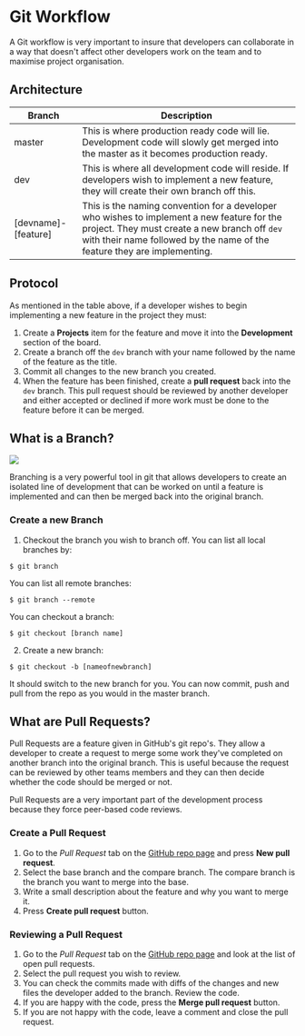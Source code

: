 # Git Workflow

A Git workflow is very important to insure that developers can collaborate in a way that doesn't affect other developers work on the team and to maximise project organisation.

## Architecture

| Branch | Description |
|--------|-------------|
| master | This is where production ready code will lie. Development code will slowly get merged into the master as it becomes production ready.
| dev    | This is where all development code will reside. If developers wish to implement a new feature, they will create their own branch off this. |
| [devname]-[feature] | This is the naming convention for a developer who wishes to implement a new feature for the project. They must create a new branch off `dev` with their name followed by the name of the feature they are implementing.

## Protocol

As mentioned in the table above, if a developer wishes to begin implementing a new feature in the project they must:

1. Create a **Projects** item for the feature and move it into the **Development** section of the board.
2. Create a branch off the `dev` branch with your name followed by the name of the feature as the title.
3. Commit all changes to the new branch you created.
4. When the feature has been finished, create a **pull request** back into the `dev` branch. This pull request should be reviewed by another developer and either accepted or declined if more work must be done to the feature before it can be merged.

## What is a Branch?

<img src="https://wac-cdn.atlassian.com/dam/jcr:746be214-eb99-462c-9319-04a4d2eeebfa/01.svg?cdnVersion=768">

Branching is a very powerful tool in git that allows developers to create an isolated line of development that can be worked on until a feature is implemented and can then be merged back into the original branch.

### Create a new Branch

1. Checkout the branch you wish to branch off. You can list all local branches by:

```
$ git branch
```

You can list all remote branches:

```
$ git branch --remote
```

You can checkout a branch:

```
$ git checkout [branch name]
```

2. Create a new branch:

```
$ git checkout -b [nameofnewbranch]
```

It should switch to the new branch for you. You can now commit, push and pull from the repo as you would in the master branch.

## What are Pull Requests?

Pull Requests are a feature given in GitHub's git repo's. They allow a developer to create a request to merge some work they've completed on another branch into the original branch. This is useful because the request can be reviewed by other teams members and they can then decide whether the code should be merged or not.

Pull Requests are a very important part of the development process because they force peer-based code reviews.

### Create a Pull Request

1. Go to the *Pull Request* tab on the [GitHub repo page](https://github.com/rvailnaveed/Project-Diaryah) and press **New pull request**.
2. Select the base branch and the compare branch. The compare branch is the branch you want to merge into the base.
3. Write a small description about the feature and why you want to merge it.
4. Press **Create pull request** button.

### Reviewing a Pull Request

1. Go to the *Pull Request* tab on the [GitHub repo page](https://github.com/rvailnaveed/Project-Diaryah) and look at the list of open pull requests.
2. Select the pull request you wish to review.
3. You can check the commits made with diffs of the changes and new files the developer added to the branch. Review the code.
4. If you are happy with the code, press the **Merge pull request** button.
5. If you are not happy with the code, leave a comment and close the pull request.
